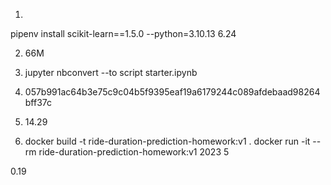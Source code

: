 01. 
pipenv install scikit-learn==1.5.0 --python=3.10.13
6.24

02. 66M

03. jupyter nbconvert --to script starter.ipynb

04. 057b991ac64b3e75c9c04b5f9395eaf19a6179244c089afdebaad98264bff37c

05. 14.29

06. docker build -t ride-duration-prediction-homework:v1 .
docker run -it --rm ride-duration-prediction-homework:v1 2023 5

0.19
